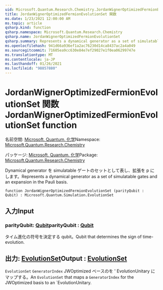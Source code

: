 ```yaml
---
uid: Microsoft.Quantum.Research.Chemistry.JordanWignerOptimizedFermionEvolutionSet
title: JordanWignerOptimizedFermionEvolutionSet 関数
ms.date: 1/23/2021 12:00:00 AM
ms.topic: article
qsharp.kind: function
qsharp.namespace: Microsoft.Quantum.Research.Chemistry
qsharp.name: JordanWignerOptimizedFermionEvolutionSet
qsharp.summary: Represents a dynamical generator as a set of simulatable gates and an expansion in the Pauli basis.
ms.openlocfilehash: 941d66a936ef1a2ac76230d14ca8437ac2a4a049
ms.sourcegitcommit: 71605ea9cc630e84e7ef29027e1f0ea06299747e
ms.translationtype: MT
ms.contentlocale: ja-JP
ms.lasthandoff: 01/26/2021
ms.locfileid: "98857880"
---
```

# <a name="jordanwigneroptimizedfermionevolutionset-function"></a><span data-ttu-id="91c33-102">JordanWignerOptimizedFermionEvolutionSet 関数</span><span class="sxs-lookup"><span data-stu-id="91c33-102">JordanWignerOptimizedFermionEvolutionSet function</span></span>

<span data-ttu-id="91c33-103">名前空間: [Microsoft. Quantum. 化学](xref:Microsoft.Quantum.Research.Chemistry)</span><span class="sxs-lookup"><span data-stu-id="91c33-103">Namespace: [Microsoft.Quantum.Research.Chemistry](xref:Microsoft.Quantum.Research.Chemistry)</span></span>

<span data-ttu-id="91c33-104">パッケージ: [Microsoft. Quantum. 化学](https://nuget.org/packages/Microsoft.Quantum.Research.Chemistry)</span><span class="sxs-lookup"><span data-stu-id="91c33-104">Package: [Microsoft.Quantum.Research.Chemistry](https://nuget.org/packages/Microsoft.Quantum.Research.Chemistry)</span></span>


<span data-ttu-id="91c33-105">Dynamical generator を simulatable ゲートのセットとして表し、拡張を p にします。</span><span class="sxs-lookup"><span data-stu-id="91c33-105">Represents a dynamical generator as a set of simulatable gates and an expansion in the Pauli basis.</span></span>

```qsharp
function JordanWignerOptimizedFermionEvolutionSet (parityQubit : Qubit) : Microsoft.Quantum.Simulation.EvolutionSet
```


## <a name="input"></a><span data-ttu-id="91c33-106">入力</span><span class="sxs-lookup"><span data-stu-id="91c33-106">Input</span></span>

### <a name="parityqubit--qubit"></a><span data-ttu-id="91c33-107">parityQubit: [Qubit](xref:microsoft.quantum.lang-ref.qubit)</span><span class="sxs-lookup"><span data-stu-id="91c33-107">parityQubit : [Qubit](xref:microsoft.quantum.lang-ref.qubit)</span></span>

<span data-ttu-id="91c33-108">タイム進化の符号を決定する qubit。</span><span class="sxs-lookup"><span data-stu-id="91c33-108">Qubit that determines the sign of time-evolution.</span></span>



## <a name="output--evolutionset"></a><span data-ttu-id="91c33-109">出力: [EvolutionSet](xref:Microsoft.Quantum.Simulation.EvolutionSet)</span><span class="sxs-lookup"><span data-stu-id="91c33-109">Output : [EvolutionSet](xref:Microsoft.Quantum.Simulation.EvolutionSet)</span></span>

<span data-ttu-id="91c33-110">`EvolutionSet` `GeneratorIndex` JWOptimized ベースのを ' EvolutionUnitary にマップする。</span><span class="sxs-lookup"><span data-stu-id="91c33-110">An `EvolutionSet` that maps a `GeneratorIndex` for the JWOptimized basis to an \`EvolutionUnitary.</span></span>